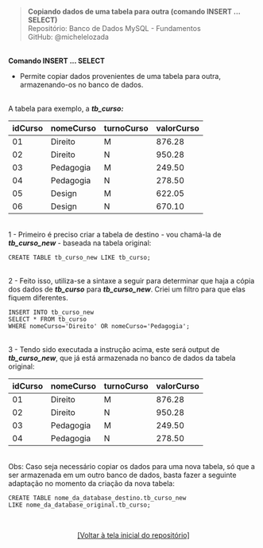 > **Copiando dados de uma tabela para outra (comando INSERT ... SELECT)**     
> Repositório: Banco de Dados MySQL - Fundamentos  
> GitHub: @michelelozada
&nbsp;
     
&nbsp;     
**Comando INSERT ... SELECT**    
* Permite copiar dados provenientes de uma tabela para outra, armazenando-os no banco de dados.
&nbsp;
     
&nbsp;    
A tabela para exemplo, a ***tb_curso:***

| idCurso | nomeCurso | turnoCurso | valorCurso  |
| :---    | :--       | :--        | :---        |
| 01      | Direito   | M          | 876.28      |
| 02      | Direito   | N          | 950.28      |
| 03      | Pedagogia | M          | 249.50      |
| 04      | Pedagogia | N          | 278.50      |
| 05      | Design    | M          | 622.05      |
| 06      | Design    | N          | 670.10      |

&nbsp;
&nbsp;    
1 - Primeiro é preciso criar a tabela de destino - vou chamá-la de ***tb_curso_new*** - baseada na tabela original:
```mysql
CREATE TABLE tb_curso_new LIKE tb_curso;
```
&nbsp;
&nbsp;    
2 - Feito isso, utiliza-se a sintaxe a seguir para determinar que haja a cópia dos dados de ***tb_curso*** para ***tb_curso_new***. Criei um filtro para que elas fiquem diferentes.
```mysql
INSERT INTO tb_curso_new
SELECT * FROM tb_curso
WHERE nomeCurso='Direito' OR nomeCurso='Pedagogia';
```
&nbsp;
&nbsp;  
3 - Tendo sido executada a instrução acima, este será output de ***tb_curso_new***, que já está armazenada no banco de dados da tabela original:

| idCurso | nomeCurso | turnoCurso | valorCurso  |
| :---    | :--       | :--        | :---        |
| 01      | Direito   | M          | 876.28      |
| 02      | Direito   | N          | 950.28      |
| 03      | Pedagogia | M          | 249.50      |
| 04      | Pedagogia | N          | 278.50      |

&nbsp;
&nbsp;   
Obs: Caso seja necessário copiar os dados para uma nova tabela, só que a ser armazenada em um outro banco de dados, basta fazer a seguinte adaptação no momento da criação da nova tabela:
```mysql
CREATE TABLE nome_da_database_destino.tb_curso_new 
LIKE nome_da_database_original.tb_curso;
```

&nbsp;

<div align="center">
<a href="https://github.com/michelelozada/Banco-de-Dados-MySQL-Fundamentos">[Voltar à tela inicial do repositório]</a>
</div>